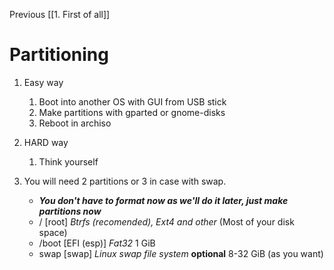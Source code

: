 Previous
[[1. First of all]] 

# Partitioning
1. Easy way
	1. Boot into another OS with GUI from USB stick
	2. Make partitions with gparted or gnome-disks
	3. Reboot in archiso

1. HARD way
	1. Think yourself

2. You will need 2 partitions or 3 in case with swap. 
	- ***You don't have to format now as we'll do it later, just make partitions now***
	- / [root] *Btrfs (recomended), Ext4 and other* (Most of your disk space)
	- /boot [EFI (esp)] *Fat32* 1 GiB
	- swap [swap] *Linux swap file system* **optional** 8-32 GiB (as you want)

